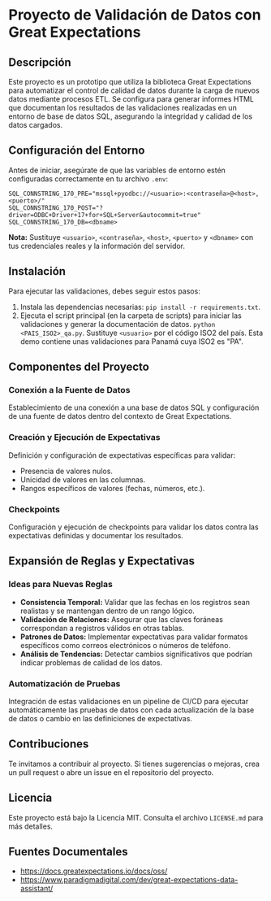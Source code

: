 # Proyecto de Validación de Datos con Great Expectations

## Descripción

Este proyecto es un prototipo que utiliza la biblioteca Great Expectations para automatizar el control de calidad de datos durante la carga de nuevos datos mediante procesos ETL. Se configura para generar informes HTML que documentan los resultados de las validaciones realizadas en un entorno de base de datos SQL, asegurando la integridad y calidad de los datos cargados.

## Configuración del Entorno

Antes de iniciar, asegúrate de que las variables de entorno estén configuradas correctamente en tu archivo `.env`:

```plaintext
SQL_CONNSTRING_170_PRE="mssql+pyodbc://<usuario>:<contraseña>@<host>,<puerto>/"
SQL_CONNSTRING_170_POST="?driver=ODBC+Driver+17+for+SQL+Server&autocommit=true"
SQL_CONNSTRING_170_DB=<dbname>
```

**Nota:** Sustituye `<usuario>`, `<contraseña>`, `<host>`, `<puerto>` y `<dbname>` con tus credenciales reales y la información del servidor.

## Instalación

Para ejecutar las validaciones, debes seguir estos pasos:

1. Instala las dependencias necesarias: `pip install -r requirements.txt`.
2. Ejecuta el script principal (en la carpeta de scripts) para iniciar las validaciones y generar la documentación de datos. `python <PAIS_ISO2>_qa.py`. Sustituye `<usuario>` por el código ISO2 del país. Esta demo contiene unas validaciones para Panamá cuya ISO2 es "PA".

## Componentes del Proyecto

### Conexión a la Fuente de Datos

Establecimiento de una conexión a una base de datos SQL y configuración de una fuente de datos dentro del contexto de Great Expectations.

### Creación y Ejecución de Expectativas

Definición y configuración de expectativas específicas para validar:

- Presencia de valores nulos.
- Unicidad de valores en las columnas.
- Rangos específicos de valores (fechas, números, etc.).

### Checkpoints

Configuración y ejecución de checkpoints para validar los datos contra las expectativas definidas y documentar los resultados.

## Expansión de Reglas y Expectativas

### Ideas para Nuevas Reglas

- **Consistencia Temporal:** Validar que las fechas en los registros sean realistas y se mantengan dentro de un rango lógico.
- **Validación de Relaciones:** Asegurar que las claves foráneas correspondan a registros válidos en otras tablas.
- **Patrones de Datos:** Implementar expectativas para validar formatos específicos como correos electrónicos o números de teléfono.
- **Análisis de Tendencias:** Detectar cambios significativos que podrían indicar problemas de calidad de los datos.

### Automatización de Pruebas

Integración de estas validaciones en un pipeline de CI/CD para ejecutar automáticamente las pruebas de datos con cada actualización de la base de datos o cambio en las definiciones de expectativas.

## Contribuciones

Te invitamos a contribuir al proyecto. Si tienes sugerencias o mejoras, crea un pull request o abre un issue en el repositorio del proyecto.

## Licencia

Este proyecto está bajo la Licencia MIT. Consulta el archivo `LICENSE.md` para más detalles.

## Fuentes Documentales

- https://docs.greatexpectations.io/docs/oss/
- https://www.paradigmadigital.com/dev/great-expectations-data-assistant/ 